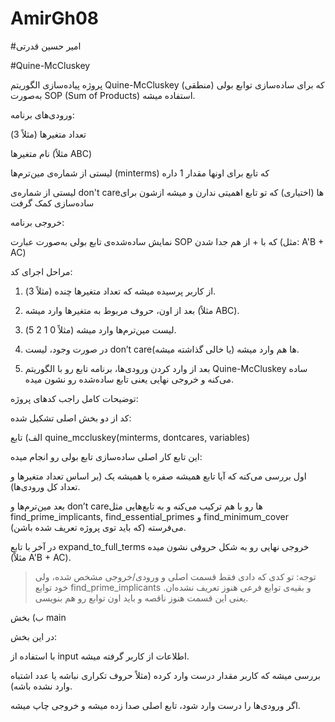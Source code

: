 # AmirGh08

#امیر حسین قدرتی 

#Quine-McCluskey

پروژه پیاده‌سازی الگوریتم Quine-McCluskey که برای ساده‌سازی توابع بولی (منطقی) به‌صورت SOP (Sum of Products) استفاده میشه. 

ورودی‌های برنامه:

تعداد متغیرها (مثلاً 3)

نام متغیرها (مثلاً ABC)

لیستی از شماره‌ی مین‌ترم‌ها (minterms) که تابع برای اونها مقدار 1 داره

لیستی از شماره‌ی don't careها (اختیاری) که تو تابع اهمیتی ندارن و میشه ازشون برای ساده‌سازی کمک گرفت


خروجی برنامه:

نمایش ساده‌شده‌ی تابع بولی به‌صورت عبارت SOP که با + از هم جدا شدن (مثل: A'B + AC)


مراحل اجرای کد:

1. از کاربر پرسیده میشه که تعداد متغیرها چنده (مثلاً 3).


2. بعد از اون، حروف مربوط به متغیرها وارد میشه (مثلاً ABC).


3. لیست مین‌ترم‌ها وارد میشه (مثلاً 0 1 2 5).


4. در صورت وجود، لیست don’t careها هم وارد میشه (یا خالی گذاشته میشه).


5. بعد از وارد کردن ورودی‌ها، برنامه تابع رو با الگوریتم Quine-McCluskey ساده می‌کنه و خروجی نهایی یعنی تابع ساده‌شده رو نشون میده.

 
 توضیحات کامل راجب کدهای پروژه:
 

کد از دو بخش اصلی تشکیل شده:

الف) تابع quine_mccluskey(minterms, dontcares, variables)

این تابع کار اصلی ساده‌سازی تابع بولی رو انجام میده:

اول بررسی می‌کنه که آیا تابع همیشه صفره یا همیشه یک (بر اساس تعداد متغیرها و تعداد کل ورودی‌ها).

بعد مین‌ترم‌ها و don’t careها رو با هم ترکیب می‌کنه و به تابع‌هایی مثل find_prime_implicants, find_essential_primes و find_minimum_cover می‌فرسته (که باید توی پروژه تعریف شده باشن).

در آخر با تابع expand_to_full_terms خروجی نهایی رو به شکل حروفی نشون میده (مثلاً A'B + AC).


> توجه: تو کدی که دادی فقط قسمت اصلی و ورودی/خروجی مشخص شده، ولی خود توابع find_prime_implicants و بقیه‌ی توابع فرعی هنوز تعریف نشده‌ان. یعنی این قسمت هنوز ناقصه و باید اون توابع رو هم بنویسی.



ب) بخش main

در این بخش:

با استفاده از input اطلاعات از کاربر گرفته میشه.

بررسی میشه که کاربر مقدار درست وارد کرده (مثلاً حروف تکراری نباشه یا عدد اشتباه وارد نشده باشه).

اگر ورودی‌ها را درست وارد شود، تابع اصلی صدا زده میشه و خروجی چاپ میشه.

